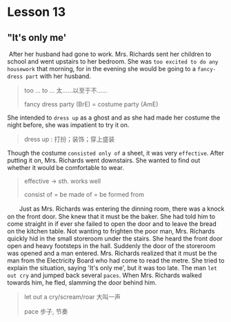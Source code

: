 # Lesson 13 

## "It's only me'

​	After her husband had gone to work. Mrs. Richards sent her children to school and went upstairs to her bedroom. She was `too excited to do any housework` that morning, for in the evening she would be going to a `fancy-dress part` with her husband. 

> too … to … 太……以至于不……
>
> fancy dress party (BrE) = costume party (AmE)

She intended to `dress up` as a ghost and as she had made her costume the night before, she was impatient to try it on. 

> dress up :  打扮；装饰；穿上盛装

Though the costume `consisted only of` a sheet, it was very `effective`. After putting it on, Mrs. Richards went downstairs. She wanted to find out whether it would be comfortable to wear.

> effective → sth. works well
>
> consist of = be made of = be formed from 

　　Just as Mrs. Richards was entering the dinning room, there was a knock on the front door. She knew that it must be the baker. She had told him to come straight in if ever she failed to open the door and to leave the bread on the kitchen table. Not wanting to frighten the poor man, Mrs. Richards quickly hid in the small storeroom under the stairs. She heard the front door open and heavy footsteps in the hall. Suddenly the door of the storeroom was opened and a man entered. Mrs. Richards realized that it must be the man from the Electricity Board who had come to read the metre. She tried to explain the situation, saying 'It's only me', but it was too late. The man `let out cry` and jumped back several `paces`. When Mrs. Richards walked towards him, he fled, slamming the door behind him.

> let out a cry/scream/roar 大叫一声
>
> pace 步子, 节奏
